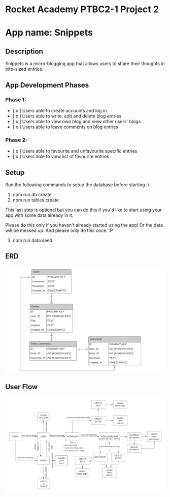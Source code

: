 # Rocket Academy PTBC2-1 Project 2

# App name: Snippets

## Description

Snippets is a micro-blogging app that allows users to share their thoughts in bite-sized entries.

## App Development Phases

### Phase 1:

- [ x ] Users able to create accounts and log in
- [ x ] Users able to write, edit and delete blog entries
- [ x ] Users able to view own blog and view other users' blogs
- [ x ] Users able to leave comments on blog entries

### Phase 2:

- [ x ] Users able to favourite and unfavourite specific entries
- [ x ] Users able to view list of favourite entries

## Setup

Run the following commands to setup the database before starting :)

1. npm run db:create
2. npm run tables:create

This last step is optional but you can do this if you'd like to start using your app with some data already in it.

Please do this only if you haven't already started using the app! Or the data will be messed up. And please only do this once. :P

3. npm run data:seed

## ERD

![ERD](plans/ERD.png)

## User Flow

![User Flow](plans/userflow.png)
